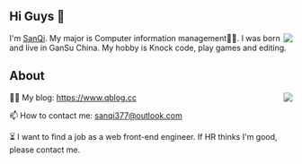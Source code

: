 ## Hi Guys 👋

<img align="right" src="https://count.getloli.com/get/@:sanqi377?theme=moebooru">I'm [SanQi](https://www.baidu.com). My major is Computer information management👨‍💻. I was born and live in GanSu China. My hobby is Knock code, play games and editing.

## About
<img align="right" src="https://github-readme-stats-hassan.vercel.app/api?username=sanqi377&theme=dark&show_icons=true&count_private=true">

👨‍💻 My blog: https://www.qblog.cc

<!-- 🚀 My navigation: https://www.baidu.com -->

<!-- 📃 My document: https://www.baidu.com -->

📫 How to contact me: sanqi377@outlook.com

⏳ I want to find a job as a web front-end engineer. If HR thinks I'm good, please contact me.
